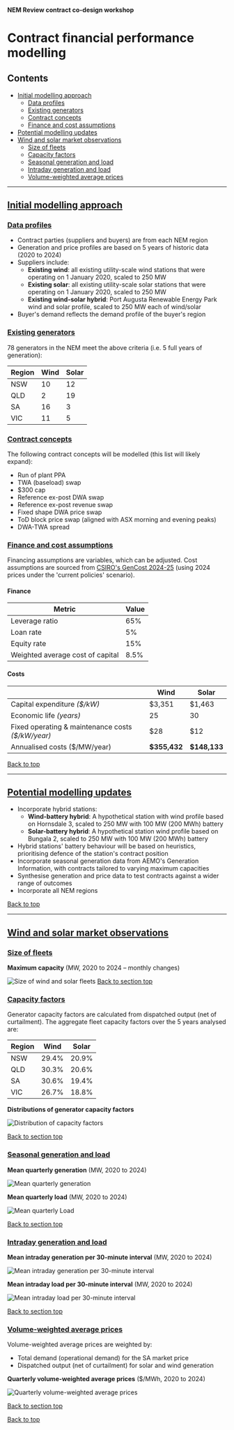 #### **NEM Review contract co-design workshop**

# Contract financial performance modelling<a name="contract-financial-performance-modelling"></a>

<a name="top"></a>
<a name="contents"></a>
## Contents

* [Initial modelling approach](#initial-modelling-approach)
  * [Data profiles](#data-profiles)
  * [Existing generators](#existing-generators)
  * [Contract concepts](#contract-concepts)
  * [Finance and cost assumptions](#finance-and-cost-assumptions)
* [Potential modelling updates](#potential-modelling-updates)
* [Wind and solar market observations](#wind-and-solar-market-observations)
  * [Size of fleets](#size-of-fleets)
  * [Capacity factors](#capacity-factors)
  * [Seasonal generation and load](#seasonal-generation-and-load)
  * [Intraday generation and load](#intraday-generation-and-load)
  * [Volume-weighted average prices](#volume-weighted-average-prices)

---

## [Initial modelling approach](#initial-modelling-approach)
<a name="initial-modelling-approach"></a>

### [Data profiles](#data-profiles)
<a name="data-profiles"></a>

* Contract parties (suppliers and buyers) are from each NEM region
* Generation and price profiles are based on 5 years of historic data (2020 to 2024)
* Suppliers include:
  - **Existing wind**: all existing utility-scale wind stations that were operating on 1 January 2020, scaled to 250 MW
  - **Existing solar**: all existing utility-scale solar stations that were operating on 1 January 2020, scaled to 250 MW
  - **Existing wind-solar hybrid**: Port Augusta Renewable Energy Park wind and solar profile, scaled to 250 MW each of wind/solar
* Buyer's demand reflects the demand profile of the buyer's region

### [Existing generators](#existing-generators)
<a name="existing-generators"></a>

78 generators in the NEM meet the above criteria (i.e. 5 full years of generation):

| Region | Wind | Solar |
|-|-|-|
| NSW | 10 | 12 |
| QLD | 2 | 19 |
| SA | 16 | 3 |
| VIC | 11 | 5 |

### [Contract concepts](#contract-concepts)
<a name="contract-concepts"></a>

The following contract concepts will be modelled (this list will likely expand):
* Run of plant PPA
* TWA (baseload) swap
* $300 cap
* Reference ex-post DWA swap
* Reference ex-post revenue swap
* Fixed shape DWA price swap
* ToD block price swap (aligned with ASX morning and evening peaks)
* DWA-TWA spread

### [Finance and cost assumptions](#finance-and-cost-assumptions)
<a name="finance-and-cost-assumptions"></a>

Financing assumptions are variables, which can be adjusted. Cost assumptions are sourced from [CSIRO's GenCost 2024-25](https://www.csiro.au/en/research/technology-space/energy/Electricity-transition/GenCost) (using 2024 prices under the 'current policies' scenario).

#### Finance

| Metric | Value |
|-|-|
| Leverage ratio | 65% |
| Loan rate | 5% |
| Equity rate | 15% |
| Weighted average cost of capital | 8.5% |

#### Costs

| | Wind | Solar |
|-|-|-|
| Capital expenditure *(\$/kW)* | $3,351 | $1,463 |
| Economic life *(years)* | 25 | 30 |
| Fixed operating & maintenance costs *(\$/kW/year)* | $28 | $12 |
| Annualised costs ($/MW/year) | **$355,432** | **$148,133** |

[Back to top](#top)

---

## [Potential modelling updates](#potential-modelling-updates)
<a name="potential-modelling-updates"></a>

* Incorporate hybrid stations:
  * **Wind-battery hybrid**: A hypothetical station with wind profile based on Hornsdale 3, scaled to 250 MW with 100 MW (200 MWh) battery
  * **Solar-battery hybrid**: A hypothetical station wind profile based on Bungala 2, scaled to 250 MW with 100 MW (200 MWh) battery
* Hybrid stations' battery behaviour will be based on heuristics, prioritising defence of the station's contract position
* Incorporate seasonal generation data from AEMO's Generation Information, with contracts tailored to varying maximum capacities
* Synthesise generation and price data to test contracts against a wider range of outcomes
* Incorporate all NEM regions

[Back to top](#top)

---

## [Wind and solar market observations](#wind-and-solar-market-observations)
<a name="wind-and-solar-market-observations"></a>

### [Size of fleets](#size-of-fleets)
<a name="size-of-fleets"></a>

**Maximum capacity** (MW, 2020 to 2024 – monthly changes)

![Size of wind and solar fleets](./charts/growth_of_fleet.png)
[Back to section top](#wind-and-solar-market-observations)

### [Capacity factors](#capacity-factors)
<a name="capacity-factors"></a>

Generator capacity factors are calculated from dispatched output (net of curtailment). The aggregate fleet capacity factors over the 5 years analysed are:

| Region | Wind | Solar |
|-|-|-|
| NSW | 29.4% | 20.9% |
| QLD | 30.3% | 20.6% |
| SA | 30.6% | 19.4% |
| VIC | 26.7% | 18.8% |

**Distributions of generator capacity factors**

![Distribution of capacity factors](./charts/fleet_capacity_factors.png)

[Back to section top](#wind-and-solar-market-observations)

### [Seasonal generation and load](#seasonal-generation-and-load)
<a name="seasonal-generation-and-load"></a>

**Mean quarterly generation** (MW, 2020 to 2024)

![Mean quarterly generation](./charts/mean_quarterly_generation.png)

**Mean quarterly load** (MW, 2020 to 2024)

![Mean quarterly Load](./charts/mean_quarterly_load.png)

[Back to section top](#wind-and-solar-market-observations)

### [Intraday generation and load](#intraday-generation-and-load)
<a name="intraday-generation-and-load"></a>

**Mean intraday generation per 30-minute interval** (MW, 2020 to 2024)

![Mean intraday generation per 30-minute interval](./charts/mean_intraday_generation.png)

**Mean intraday load per 30-minute interval** (MW, 2020 to 2024)

![Mean intraday load per 30-minute interval](./charts/mean_intraday_load.png)

[Back to section top](#wind-and-solar-market-observations)

### [Volume-weighted average prices](#volume-weighted-average-prices)
<a name="volume-weighted-average-prices"></a>

Volume-weighted average prices are weighted by:
* Total demand (operational demand) for the SA market price
* Dispatched output (net of curtailment) for solar and wind generation

**Quarterly volume-weighted average prices** ($/MWh, 2020 to 2024)

![Quarterly volume-weighted average prices](./charts/vwa_prices_quarterly.png)

[Back to section top](#wind-and-solar-market-observations)

[Back to top](#top)